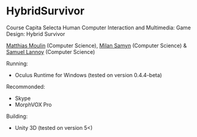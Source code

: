HybridSurvivor
======================

Course Capita Selecta Human Computer Interaction and Multimedia: Game Design: Hybrid Survivor

[Matthias Moulin](https://github.com/matt77hias) (Computer Science), [Milan Samyn](https://github.com/MilanSamyn) (Computer Science) & [Samuel Lannoy](https://github.com/SamuelLannoy) (Computer Science)

Running:
* Oculus Runtime for Windows (tested on version 0.4.4-beta)

Recommonded:
* Skype
* MorphVOX Pro

Building:
* Unity 3D (tested on version 5<)

